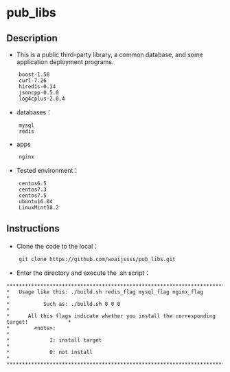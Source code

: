 # pub_libs
## Description
- This is a public third-party library, a common database, and some application deployment programs.
```
	boost-1.58
	curl-7.26
	hiredis-0.14
	jsoncpp-0.5.0
	log4cplus-2.0.4
```

- databases：
```
	mysql
	redis
```

- apps
```
	nginx
```
- Tested environment：
```
	centos6.5
	centos7.3
	centos7.5
	ubuntu16.04
	LinuxMint18.2
```
## Instructions
- Clone the code to the local：
```
	git clone https://github.com/woaijssss/pub_libs.git
```
- Enter the directory and execute the .sh script：
```
******************************************************************************************
*   Usage like this: ./build.sh redis_flag mysql_flag nginx_flag                         *
*           Such as: ./build.sh 0 0 0                                                    *
*      All this flags indicate whether you install the corresponding target!             *
*        <note>:                                                                         *
*             1: install target                                                          *
*             0: not install                                                             *
******************************************************************************************
```